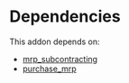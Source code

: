 # Dependencies

This addon depends on:

- [mrp_subcontracting](https://github.com/bringout/oca-ocb-mrp/tree/09da473592c92b0884c03955ca213920c4d9c42e/odoo-bringout-oca-ocb-mrp_subcontracting)
- [purchase_mrp](https://github.com/bringout/oca-ocb-core/tree/9d67cf00c06114fd0d5a87a06a485b3dabf57e2b/odoo-bringout-oca-ocb-purchase_mrp)
